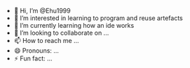 - 👋 Hi, I’m @Ehu1999
- 👀 I’m interested in learning to program and reuse artefacts
- 🌱 I’m currently learning how an ide works
- 💞️ I’m looking to collaborate on ...
- 📫 How to reach me ...
- 😄 Pronouns: ...
- ⚡ Fun fact: ...

<!---
Ehu1999/Ehu1999 is a ✨ special ✨ repository because its `README.md` (this file) appears on your GitHub profile.
You can click the Preview link to take a look at your changes.
--->
